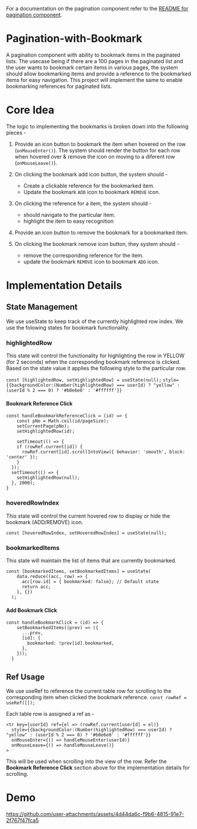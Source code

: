For a documentation on the pagination component refer to the [README for pagination component](https://github.com/sauravmishra1710/Pagination-Component/blob/main/README.md).

# Pagination-with-Bookmark

A pagination component with ability to bookmark items in the paginated lists. The usecase being if there are a 100 pages in the paginated list and the user wants to bookmark certain items in various pages, the system should allow bookmarking items and provide a reference to the bookmarked items for easy navigation. This project will implement the same to enable bookmarking references for paginated lists.

# Core Idea

The logic to implementing the bookmarks is broken down into the following pieces - 

1. Provide an icon button to bookmark the item when hovered on the row (```onMouseEnter()```). The system should render the button for each row when hovered over & remove the icon on moving to a diferent row (```onMouseLeave()```).
  
2. On clicking the bookmark add icon button, the system should -
    - Create a clickable reference for the bookmarked item.
    - Update the bookmark `ADD` icon to bookmark `REMOVE` icon.
  
3. On clicking the reference for a item, the system should  -
    - should navigate to the particular item.
    - highlight the item to easy recognition
  
5. Provide an icon button to remove the bookmark for a bookmarked item.
   
6. On clicking the bookmark remove icon button, they system should -
    - remove the corresponding reference for the item.
    - update the  bookmark `REMOVE` icon to bookmark `ADD` icon.
  
# Implementation Details

## State Management
   We use useState to keep track of the currently highlighted row index. We use the folowing states for bookmark functionality.
   
   ### highlightedRow
  This state will control the functionality for highlighting the row in YELLOW (for 2 seconds) when the corresponding bookmark reference is clicked. Based on the state value it applies the following style to the particular row.

   `const [highlightedRow, setHighlightedRow] = useState(null);`
 ```style={{backgroundColor:(Number(highlightedRow) === userId) ? "yellow" : (userId % 2 === 0) ? '#b0e6e0' : '#ffffff'}}```

#### Bookmark Reference Click
```
const handleBookmarkReferenceClick = (id) => {
    const pNo = Math.ceil(id/pageSize);
    setCurrentPage(pNo);
    setHighlightedRow(id);

    setTimeout(() => {
    if (rowRef.current[id]) {
      rowRef.current[id].scrollIntoView({ behavior: 'smooth', block: 'center' });
    }
  });
  setTimeout(() => {
    setHighlightedRow(null);
  }, 2000);
}
```

### hoveredRowIndex
This state will control the current hovered row to display or hide the bookmark (ADD/REMOVE) icon.

  `const [hoveredRowIndex, setHoveredRowIndex] = useState(null);`

### bookmarkedItems
This state will maintain the list of items that are currently bookmarked. 
```
const [bookmarkedItems, setBookmarkedItems] = useState(
    data.reduce((acc, row) => {
      acc[row.id] = { bookmarked: false}; // Default state
      return acc;
    }, {})
  );
```
#### Add Bookmark Click
```
const handleBookmarkClick = (id) => {
    setBookmarkedItems((prev) => ({
      ...prev,
      [id]: {
        bookmarked: !prev[id].bookmarked,
      },
    }));
  }
```

## Ref Usage
We use useRef to reference the current table row for scrolling to the corresponding item when clicked the bookmark reference.
```const rowRef = useRef([]);```

Each table row is assigned a ref as - 

```
<tr key={userId} ref={el => (rowRef.current[userId] = el)}
  style={{backgroundColor:(Number(highlightedRow) === userId) ? "yellow" : (userId % 2 === 0) ? '#b0e6e0' : '#ffffff'}}
  onMouseEnter={() => handleMouseEnter(userId)}
  onMouseLeave={() => handleMouseLeave()}
>
```
This will be used when scrolling into the view of the row. Refer the **Bookmark Reference Click** section above for the implementation details for scrolling.

# Demo

https://github.com/user-attachments/assets/4d44da6c-f9b6-4815-91e7-2f767f47fca5

